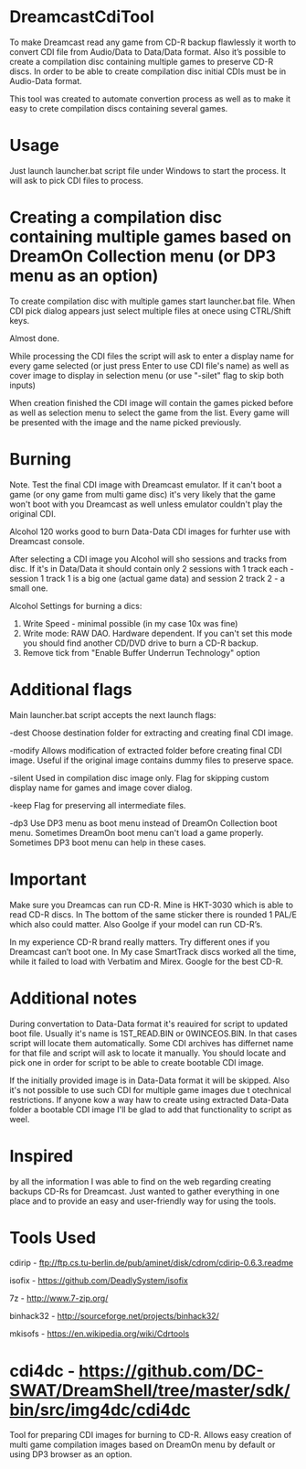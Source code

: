 # DreamcastCdiTool

To make Dreamcast read any game from CD-R backup flawlessly it worth to convert CDI file from Audio/Data to Data/Data format. Also it’s possible to create a compilation disc containing multiple games to preserve CD-R discs. In order to be able to create compilation disc initial CDIs must be in Audio-Data format.

This tool was created to automate convertion process as well as to make it easy to crete compilation discs containing several games.


# Usage

Just launch launcher.bat script file under Windows to start the process. It will ask to pick CDI files to process.


# Creating a compilation disc containing multiple games based on DreamOn Collection menu (or DP3 menu as an option)

To create compilation disc with multiple games start launcher.bat file. When CDI pick dialog appears just select multiple files at onece using CTRL/Shift keys. 

Almost done. 

While processing the CDI files the script will ask to enter a display name for every game selected (or just press Enter to use CDI file's name) as well as cover image to display in selection menu (or use "-silet" flag to skip both inputs)

When creation finished the CDI image will contain the games picked before as well as selection menu to select the game from the list. Every game will be presented with the image and the name picked previously.


# Burning

Note. Test the final CDI image with Dreamcast emulator. If it can't boot a game (or ony game from multi game disc) it's very likely that the game won't boot with you Dreamcast as well unless emulator couldn't play the original CDI.

Alcohol 120 works good to burn Data-Data CDI images for furhter use with Dreamcast console.

After selecting a CDI image you Alcohol will sho sessions and tracks from disc. If it's in Data/Data it should contain only 2 sessions with 1 track each - session 1 track 1 is a big one (actual game data) and session 2 track 2 - a small one.

Alcohol Settings for burning a dics:

1. Write Speed - minimal possible (in my case 10x was fine)
2. Write mode: RAW DAO. Hardware dependent. If you can't set this mode you should find another CD/DVD drive to burn a CD-R backup.
3. Remove tick from "Enable Buffer Underrun Technology" option


# Additional flags

Main launcher.bat script accepts the next launch flags:

-dest       Choose destination folder for extracting and creating final CDI image.

-modify     Allows modification of extracted folder before creating final CDI image. Useful if the original image contains dummy files to preserve space.

-silent     Used in compilation disc image only. Flag for skipping custom display name for games and image cover dialog.

-keep       Flag for preserving all intermediate files.

-dp3        Use DP3 menu as boot menu instead of DreamOn Collection boot menu. Sometimes DreamOn boot menu can't load a game properly. Sometimes DP3 boot menu can help in these cases.


# Important

Make sure you Dreamcas can run CD-R. Mine is HKT-3030 which is able to read CD-R discs. In The bottom of the same sticker there is rounded 1 PAL/E which also could matter. Also Goolge if your model can run CD-R’s.

In my experience CD-R brand really matters. Try different ones if you Dreamcast can’t boot one. In My case SmartTrack discs worked all the time, while it failed to load with Verbatim and Mirex. Google for the best CD-R.


# Additional notes

During convertation to Data-Data format it's reauired for script to updated boot file. Usually it's name is 1ST_READ.BIN or 0WINCEOS.BIN. In that cases script will locate them automatically. Some CDI archives has differnet name for that file and script will ask to locate it manually. You should locate and pick one in order for script to be able to create bootable CDI image.

If the initially provided image is in Data-Data format it will be skipped. Also it's not possible to use such CDI for multiple game images due t otechnical restrictions. If anyone kow a way haw to create using extracted Data-Data folder a bootable CDI image I'll be glad to add that functionality to script as weel.

# Inspired 

by all the information I was able to find on the web regarding creating backups CD-Rs for Dreamcast. Just wanted to gather everything in one place and to provide an easy and user-friendly way for using the tools.

# Tools Used

cdirip - ftp://ftp.cs.tu-berlin.de/pub/aminet/disk/cdrom/cdirip-0.6.3.readme

isofix - https://github.com/DeadlySystem/isofix

7z - http://www.7-zip.org/

binhack32 - http://sourceforge.net/projects/binhack32/

mkisofs - https://en.wikipedia.org/wiki/Cdrtools

cdi4dc - https://github.com/DC-SWAT/DreamShell/tree/master/sdk/bin/src/img4dc/cdi4dc
=======
Tool for preparing CDI images for burning to CD-R. Allows easy creation of multi game compilation images based on DreamOn menu by default or using DP3 browser as an option.
